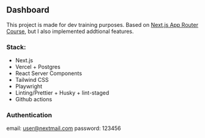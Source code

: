 ## Dashboard

This project is made for dev training purposes.
Based on [Next.js App Router Course](https://nextjs.org/learn), but I also implemented addtional features.

### Stack:

- Next.js
- Vercel + Postgres
- React Server Components
- Tailwind CSS
- Playwright
- Linting/Prettier + Husky + lint-staged
- Github actions

### Authentication

email: user@nextmail.com
password: 123456
